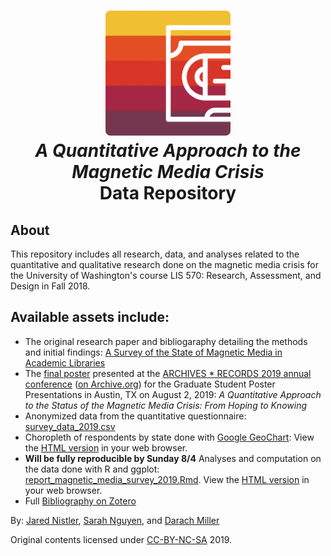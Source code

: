 <h1 align="center">
  <img src="/img/magneticMediaRepo_Logo.png"  width="200">
  <br>
  <i>A Quantitative Approach to the Magnetic Media Crisis</i>
  <br>
  Data Repository
  <br>
</h1>


## About
This repository includes all research, data, and analyses related to the quantitative and qualitative research done on the magnetic media crisis for the University of Washington's course LIS 570: Research, Assessment, and Design in Fall 2018.

## Available assets include:
- The original research paper and bibliogaraphy detailing the methods and initial findings: [A Survey of the State of Magnetic Media in Academic Libraries](https://github.com/J-Nistler/quant_magnetic_media/blob/master/NguyenNistlerClickKuster_MagneticMediaSurvey_F2018.pdf)
- The [final poster](https://github.com/J-Nistler/quant_magnetic_media/blob/master/saa_poster/saa_poster_2019.pdf) presented at the [ARCHIVES * RECORDS 2019 annual conference](https://archives2019.sched.com/event/NpZ1/graduate-student-poster-presentations) ([on Archive.org](https://web.archive.org/web/20190713004555/https://archives2019.sched.com/event/NpZ1/graduate-student-poster-presentations)) for the Graduate Student Poster Presentations in Austin, TX on August 2, 2019: _A Quantitative Approach to the Status of the Magnetic Media Crisis: From Hoping to Knowing_
- Anonymized data from the quantitative questionnaire: [survey_data_2019.csv](https://github.com/J-Nistler/quant_magnetic_media/blob/master/survey_data_2019.csv)
- Choropleth of respondents by state done with [Google GeoChart](https://developers.google.com/chart/interactive/docs/gallery/geochart): View the [HTML version](https://github.com/J-Nistler/quant_magnetic_media/blob/master/choropleth_magnetic_media_survey_2019.html) in your web browser.
- **Will be fully reproducible by Sunday 8/4** Analyses and computation on the data done with R and ggplot: [report_magnetic_media_survey_2019.Rmd](https://github.com/J-Nistler/quant_magnetic_media/blob/master/report_magnetic_media_survey_2019.Rmd). View the [HTML version](https://github.com/J-Nistler/quant_magnetic_media/blob/master/report_magnetic_media_survey_2019.html) in your web browser.
- Full [Bibliography on Zotero](https://www.zotero.org/groups/2239657/lis570_mag-media-triage)

By: [Jared Nistler](https://jnistler.com/), [Sarah Nguyen](https://michi-gato.github.io/), and [Darach Miller](http://rhesis.com/)

Original contents licensed under [CC-BY-NC-SA](https://creativecommons.org/licenses/by-nc-sa/3.0/) 2019.
